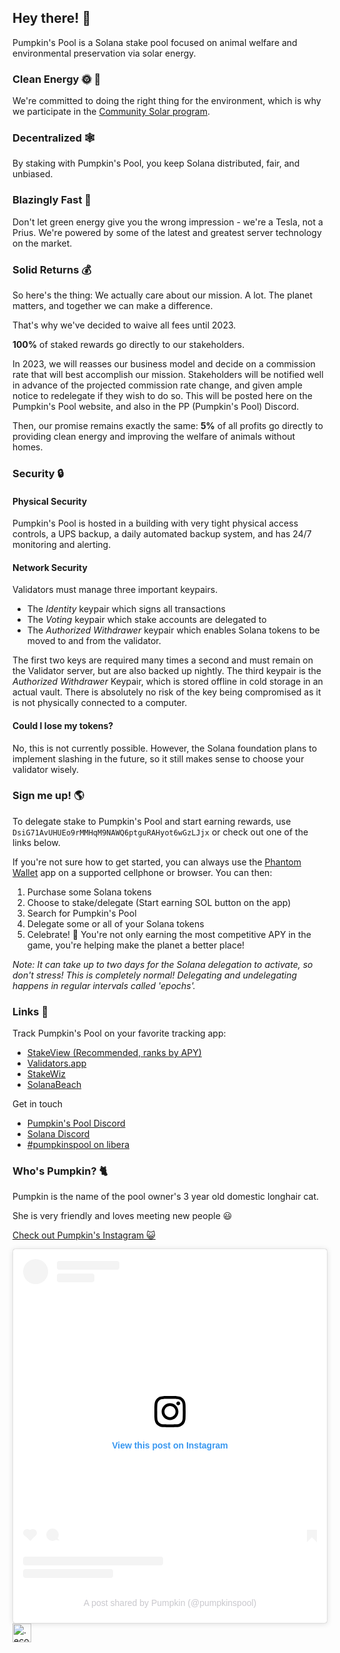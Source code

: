 ## Hey there! 👋

Pumpkin's Pool is a Solana stake pool focused on animal welfare and environmental preservation via solar energy.

### Clean Energy 🌞 🌲
We're committed to doing the right thing for the environment, which is why we participate in the [Community Solar program](https://pubdisplay.alsoenergy.com/kiosk/18014398509527082?dashkey=2a5669734965576e4a43513d3d&tag=4246267).

### Decentralized 🕸️
By staking with Pumpkin's Pool, you keep Solana distributed, fair, and unbiased.

### Blazingly Fast 🧨
Don't let green energy give you the wrong impression - we're a Tesla, not a Prius. We're powered by some of the latest and greatest server technology on the market.

### Solid Returns 💰
So here's the thing: We actually care about our mission. A lot. The planet matters, and together we can make a difference.

That's why we've decided to waive all fees until 2023.

**100%** of staked rewards go directly to our stakeholders.

In 2023, we will reasses our business model and decide on a commission rate that will best accomplish our mission. Stakeholders will be notified well in advance of the projected commission rate change, and given ample notice to redelegate if they wish to do so. This will be posted here on the Pumpkin's Pool website, and also in the PP (Pumpkin's Pool) Discord.

Then, our promise remains exactly the same: **5%** of all profits go directly to providing clean energy and improving the welfare of animals without homes.

### Security 🔒
#### Physical Security
Pumpkin's Pool is hosted in a building with very tight physical access controls, a UPS backup, a daily automated backup system, and has 24/7 monitoring and alerting.

#### Network Security
Validators must manage three important keypairs.
- The *Identity* keypair which signs all transactions
- The *Voting* keypair which stake accounts are delegated to
- The *Authorized Withdrawer* keypair which enables Solana tokens to be moved to and from the validator.

The first two keys are required many times a second and must remain on the Validator server, but are also backed up nightly. The third keypair is the *Authorized Withdrawer* Keypair, which is stored offline in cold storage in an actual vault. There is absolutely no risk of the key being compromised as it is not physically connected to a computer.

#### Could I lose my tokens?
No, this is not currently possible. However, the Solana foundation plans to implement slashing in the future, so it still makes sense to choose your validator wisely.

### Sign me up! 🌎
To delegate stake to Pumpkin's Pool and start earning rewards, use `DsiG71AvUHUEo9rMMHqM9NAWQ6ptguRAHyot6wGzLJjx` or check out one of the links below.

If you're not sure how to get started, you can always use the [Phantom Wallet](https://phantom.app/) app on a supported cellphone or browser. You can then:
1. Purchase some Solana tokens
2. Choose to stake/delegate (Start earning SOL button on the app)
3. Search for Pumpkin's Pool
4. Delegate some or all of your Solana tokens
5. Celebrate! 🙌 You're not only earning the most competitive APY in the game, you're helping make the planet a better place!

*Note: It can take up to two days for the Solana delegation to activate, so don't stress! This is completely normal! Delegating and undelegating happens in regular intervals called 'epochs'.*

### Links 🔗
Track Pumpkin's Pool on your favorite tracking app:
- [StakeView (Recommended, ranks by APY)](https://stakeview.app/)
- [Validators.app](https://www.validators.app/validators/4cheZ7QmWigAXpbZog7SMeXBXLHgKG2U8aGGJ8ba772y?locale=en&network=mainnet&order=&refresh=)
- [StakeWiz](https://stakewiz.com/)
- [SolanaBeach](https://solanabeach.io/validator/DsiG71AvUHUEo9rMMHqM9NAWQ6ptguRAHyot6wGzLJjx)

Get in touch
- [Pumpkin's Pool Discord](https://discord.gg/Eqjd36SDGc)
- [Solana Discord](https://discord.gg/solana)
- [#pumpkinspool on libera](https://kiwiirc.com/nextclient/#irc://irc.libera.chat/pumpkinspool)

### Who's Pumpkin? 🐈
Pumpkin is the name of the pool owner's 3 year old domestic longhair cat.

She is very friendly and loves meeting new people 😃

[Check out Pumpkin's Instagram 😺](https://instagram.com/pumpkinspool)
<blockquote class="instagram-media" data-instgrm-permalink="https://www.instagram.com/tv/CbU8uMSDxpf/?utm_source=ig_embed&amp;utm_campaign=loading" data-instgrm-version="14" style=" background:#FFF; border:0; border-radius:3px; box-shadow:0 0 1px 0 rgba(0,0,0,0.5),0 1px 10px 0 rgba(0,0,0,0.15); margin: 1px; max-width:540px; min-width:326px; padding:0; width:99.375%; width:-webkit-calc(100% - 2px); width:calc(100% - 2px);"><div style="padding:16px;"> <a href="https://www.instagram.com/tv/CbU8uMSDxpf/?utm_source=ig_embed&amp;utm_campaign=loading" style=" background:#FFFFFF; line-height:0; padding:0 0; text-align:center; text-decoration:none; width:100%;" target="_blank"> <div style=" display: flex; flex-direction: row; align-items: center;"> <div style="background-color: #F4F4F4; border-radius: 50%; flex-grow: 0; height: 40px; margin-right: 14px; width: 40px;"></div> <div style="display: flex; flex-direction: column; flex-grow: 1; justify-content: center;"> <div style=" background-color: #F4F4F4; border-radius: 4px; flex-grow: 0; height: 14px; margin-bottom: 6px; width: 100px;"></div> <div style=" background-color: #F4F4F4; border-radius: 4px; flex-grow: 0; height: 14px; width: 60px;"></div></div></div><div style="padding: 19% 0;"></div> <div style="display:block; height:50px; margin:0 auto 12px; width:50px;"><svg width="50px" height="50px" viewBox="0 0 60 60" version="1.1" xmlns="https://www.w3.org/2000/svg" xmlns:xlink="https://www.w3.org/1999/xlink"><g stroke="none" stroke-width="1" fill="none" fill-rule="evenodd"><g transform="translate(-511.000000, -20.000000)" fill="#000000"><g><path d="M556.869,30.41 C554.814,30.41 553.148,32.076 553.148,34.131 C553.148,36.186 554.814,37.852 556.869,37.852 C558.924,37.852 560.59,36.186 560.59,34.131 C560.59,32.076 558.924,30.41 556.869,30.41 M541,60.657 C535.114,60.657 530.342,55.887 530.342,50 C530.342,44.114 535.114,39.342 541,39.342 C546.887,39.342 551.658,44.114 551.658,50 C551.658,55.887 546.887,60.657 541,60.657 M541,33.886 C532.1,33.886 524.886,41.1 524.886,50 C524.886,58.899 532.1,66.113 541,66.113 C549.9,66.113 557.115,58.899 557.115,50 C557.115,41.1 549.9,33.886 541,33.886 M565.378,62.101 C565.244,65.022 564.756,66.606 564.346,67.663 C563.803,69.06 563.154,70.057 562.106,71.106 C561.058,72.155 560.06,72.803 558.662,73.347 C557.607,73.757 556.021,74.244 553.102,74.378 C549.944,74.521 548.997,74.552 541,74.552 C533.003,74.552 532.056,74.521 528.898,74.378 C525.979,74.244 524.393,73.757 523.338,73.347 C521.94,72.803 520.942,72.155 519.894,71.106 C518.846,70.057 518.197,69.06 517.654,67.663 C517.244,66.606 516.755,65.022 516.623,62.101 C516.479,58.943 516.448,57.996 516.448,50 C516.448,42.003 516.479,41.056 516.623,37.899 C516.755,34.978 517.244,33.391 517.654,32.338 C518.197,30.938 518.846,29.942 519.894,28.894 C520.942,27.846 521.94,27.196 523.338,26.654 C524.393,26.244 525.979,25.756 528.898,25.623 C532.057,25.479 533.004,25.448 541,25.448 C548.997,25.448 549.943,25.479 553.102,25.623 C556.021,25.756 557.607,26.244 558.662,26.654 C560.06,27.196 561.058,27.846 562.106,28.894 C563.154,29.942 563.803,30.938 564.346,32.338 C564.756,33.391 565.244,34.978 565.378,37.899 C565.522,41.056 565.552,42.003 565.552,50 C565.552,57.996 565.522,58.943 565.378,62.101 M570.82,37.631 C570.674,34.438 570.167,32.258 569.425,30.349 C568.659,28.377 567.633,26.702 565.965,25.035 C564.297,23.368 562.623,22.342 560.652,21.575 C558.743,20.834 556.562,20.326 553.369,20.18 C550.169,20.033 549.148,20 541,20 C532.853,20 531.831,20.033 528.631,20.18 C525.438,20.326 523.257,20.834 521.349,21.575 C519.376,22.342 517.703,23.368 516.035,25.035 C514.368,26.702 513.342,28.377 512.574,30.349 C511.834,32.258 511.326,34.438 511.181,37.631 C511.035,40.831 511,41.851 511,50 C511,58.147 511.035,59.17 511.181,62.369 C511.326,65.562 511.834,67.743 512.574,69.651 C513.342,71.625 514.368,73.296 516.035,74.965 C517.703,76.634 519.376,77.658 521.349,78.425 C523.257,79.167 525.438,79.673 528.631,79.82 C531.831,79.965 532.853,80.001 541,80.001 C549.148,80.001 550.169,79.965 553.369,79.82 C556.562,79.673 558.743,79.167 560.652,78.425 C562.623,77.658 564.297,76.634 565.965,74.965 C567.633,73.296 568.659,71.625 569.425,69.651 C570.167,67.743 570.674,65.562 570.82,62.369 C570.966,59.17 571,58.147 571,50 C571,41.851 570.966,40.831 570.82,37.631"></path></g></g></g></svg></div><div style="padding-top: 8px;"> <div style=" color:#3897f0; font-family:Arial,sans-serif; font-size:14px; font-style:normal; font-weight:550; line-height:18px;">View this post on Instagram</div></div><div style="padding: 12.5% 0;"></div> <div style="display: flex; flex-direction: row; margin-bottom: 14px; align-items: center;"><div> <div style="background-color: #F4F4F4; border-radius: 50%; height: 12.5px; width: 12.5px; transform: translateX(0px) translateY(7px);"></div> <div style="background-color: #F4F4F4; height: 12.5px; transform: rotate(-45deg) translateX(3px) translateY(1px); width: 12.5px; flex-grow: 0; margin-right: 14px; margin-left: 2px;"></div> <div style="background-color: #F4F4F4; border-radius: 50%; height: 12.5px; width: 12.5px; transform: translateX(9px) translateY(-18px);"></div></div><div style="margin-left: 8px;"> <div style=" background-color: #F4F4F4; border-radius: 50%; flex-grow: 0; height: 20px; width: 20px;"></div> <div style=" width: 0; height: 0; border-top: 2px solid transparent; border-left: 6px solid #f4f4f4; border-bottom: 2px solid transparent; transform: translateX(16px) translateY(-4px) rotate(30deg)"></div></div><div style="margin-left: auto;"> <div style=" width: 0px; border-top: 8px solid #F4F4F4; border-right: 8px solid transparent; transform: translateY(16px);"></div> <div style=" background-color: #F4F4F4; flex-grow: 0; height: 12px; width: 16px; transform: translateY(-4px);"></div> <div style=" width: 0; height: 0; border-top: 8px solid #F4F4F4; border-left: 8px solid transparent; transform: translateY(-4px) translateX(8px);"></div></div></div> <div style="display: flex; flex-direction: column; flex-grow: 1; justify-content: center; margin-bottom: 24px;"> <div style=" background-color: #F4F4F4; border-radius: 4px; flex-grow: 0; height: 14px; margin-bottom: 6px; width: 224px;"></div> <div style=" background-color: #F4F4F4; border-radius: 4px; flex-grow: 0; height: 14px; width: 144px;"></div></div></a><p style=" color:#c9c8cd; font-family:Arial,sans-serif; font-size:14px; line-height:17px; margin-bottom:0; margin-top:8px; overflow:hidden; padding:8px 0 7px; text-align:center; text-overflow:ellipsis; white-space:nowrap;"><a href="https://www.instagram.com/tv/CbU8uMSDxpf/?utm_source=ig_embed&amp;utm_campaign=loading" style=" color:#c9c8cd; font-family:Arial,sans-serif; font-size:14px; font-style:normal; font-weight:normal; line-height:17px; text-decoration:none;" target="_blank">A post shared by Pumpkin (@pumpkinspool)</a></p></div></blockquote> <script async src="//www.instagram.com/embed.js"></script>

<a href="https://profiles.eco/pumpkinspool?ref=tm" rel="noopener">
	<img height="30px" class="eco-trustmark" alt=".eco profile for pumpkinspool.eco" src="https://trust.profiles.eco/pumpkinspool/eco-button.svg?color=%239F1744" style="max-width:4rem">
</a>
